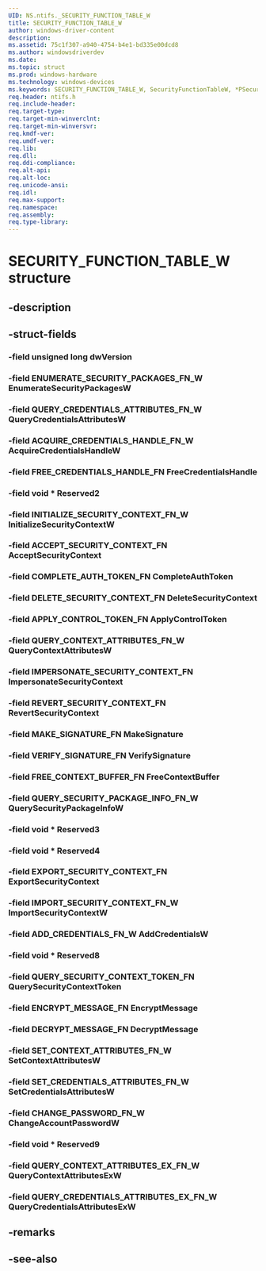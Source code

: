 ```yaml
---
UID: NS.ntifs._SECURITY_FUNCTION_TABLE_W
title: SECURITY_FUNCTION_TABLE_W
author: windows-driver-content
description: 
ms.assetid: 75c1f307-a940-4754-b4e1-bd335e00dcd8
ms.author: windowsdriverdev
ms.date: 
ms.topic: struct
ms.prod: windows-hardware
ms.technology: windows-devices
ms.keywords: SECURITY_FUNCTION_TABLE_W, SecurityFunctionTableW, *PSecurityFunctionTableW
req.header: ntifs.h
req.include-header:
req.target-type:
req.target-min-winverclnt:
req.target-min-winversvr:
req.kmdf-ver:
req.umdf-ver:
req.lib:
req.dll:
req.ddi-compliance:
req.alt-api:
req.alt-loc:
req.unicode-ansi:
req.idl:
req.max-support:
req.namespace:
req.assembly:
req.type-library:
---
```


# SECURITY_FUNCTION_TABLE_W structure

## -description



## -struct-fields

### -field unsigned long dwVersion			
 	
### -field ENUMERATE_SECURITY_PACKAGES_FN_W EnumerateSecurityPackagesW			
 	
### -field QUERY_CREDENTIALS_ATTRIBUTES_FN_W QueryCredentialsAttributesW			
 	
### -field ACQUIRE_CREDENTIALS_HANDLE_FN_W AcquireCredentialsHandleW			
 	
### -field FREE_CREDENTIALS_HANDLE_FN FreeCredentialsHandle			
 	
### -field void * Reserved2			
 	
### -field INITIALIZE_SECURITY_CONTEXT_FN_W InitializeSecurityContextW			
 	
### -field ACCEPT_SECURITY_CONTEXT_FN AcceptSecurityContext			
 	
### -field COMPLETE_AUTH_TOKEN_FN CompleteAuthToken			
 	
### -field DELETE_SECURITY_CONTEXT_FN DeleteSecurityContext			
 	
### -field APPLY_CONTROL_TOKEN_FN ApplyControlToken			
 	
### -field QUERY_CONTEXT_ATTRIBUTES_FN_W QueryContextAttributesW			
 	
### -field IMPERSONATE_SECURITY_CONTEXT_FN ImpersonateSecurityContext			
 	
### -field REVERT_SECURITY_CONTEXT_FN RevertSecurityContext			
 	
### -field MAKE_SIGNATURE_FN MakeSignature			
 	
### -field VERIFY_SIGNATURE_FN VerifySignature			
 	
### -field FREE_CONTEXT_BUFFER_FN FreeContextBuffer			
 	
### -field QUERY_SECURITY_PACKAGE_INFO_FN_W QuerySecurityPackageInfoW			
 	
### -field void * Reserved3			
 	
### -field void * Reserved4			
 	
### -field EXPORT_SECURITY_CONTEXT_FN ExportSecurityContext			
 	
### -field IMPORT_SECURITY_CONTEXT_FN_W ImportSecurityContextW			
 	
### -field ADD_CREDENTIALS_FN_W AddCredentialsW			
 	
### -field void * Reserved8			
 	
### -field QUERY_SECURITY_CONTEXT_TOKEN_FN QuerySecurityContextToken			
 	
### -field ENCRYPT_MESSAGE_FN EncryptMessage			
 	
### -field DECRYPT_MESSAGE_FN DecryptMessage			
 	
### -field SET_CONTEXT_ATTRIBUTES_FN_W SetContextAttributesW			
 	
### -field SET_CREDENTIALS_ATTRIBUTES_FN_W SetCredentialsAttributesW			
 	
### -field CHANGE_PASSWORD_FN_W ChangeAccountPasswordW			
 	
### -field void * Reserved9			
 	
### -field QUERY_CONTEXT_ATTRIBUTES_EX_FN_W QueryContextAttributesExW			
 	
### -field QUERY_CREDENTIALS_ATTRIBUTES_EX_FN_W QueryCredentialsAttributesExW			
 	
## -remarks

## -see-also